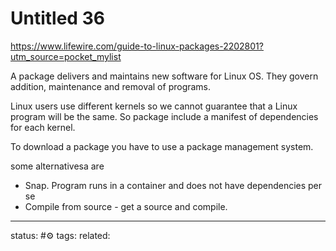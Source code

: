 # Untitled 36
https://www.lifewire.com/guide-to-linux-packages-2202801?utm_source=pocket_mylist

A package delivers and maintains new software for Linux OS.
They govern addition, maintenance and removal of programs.

Linux users use different kernels so we cannot guarantee that a Linux program will be the same. So package include a manifest of dependencies for each kernel.

To download a package you have to use a package management system.

some alternativesa are
 - Snap. Program runs in a container and does not have dependencies per se
 - Compile from source - get a source and compile.
---
status: #⚙️ 
tags: 
related: 